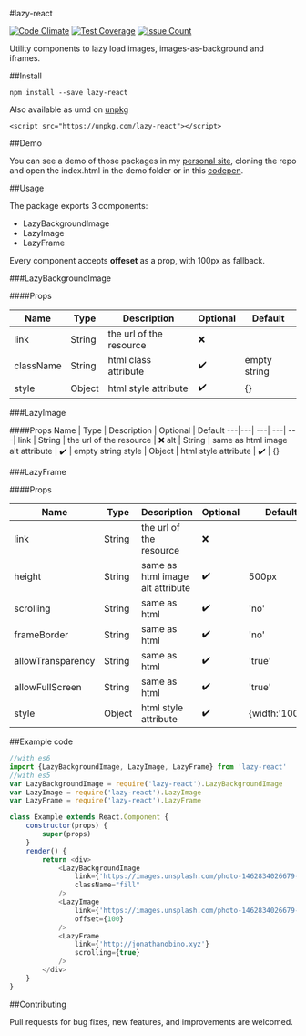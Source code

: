 #lazy-react

[![Code Climate](https://codeclimate.com/github/jonathanobino/react-lazy/badges/gpa.svg)](https://codeclimate.com/github/jonathanobino/react-lazy) [![Test Coverage](https://codeclimate.com/github/jonathanobino/react-lazy/badges/coverage.svg)](https://codeclimate.com/github/jonathanobino/react-lazy/coverage) [![Issue Count](https://codeclimate.com/github/jonathanobino/react-lazy/badges/issue_count.svg)](https://codeclimate.com/github/jonathanobino/react-lazy)

Utility components to lazy load images, images-as-background and iframes.

##Install

`npm install --save lazy-react`  

Also available as umd on [unpkg](https://unpkg.com/) 

`<script src="https://unpkg.com/lazy-react"></script>`

##Demo

You can see a demo of those packages in my [personal site](http://jonathanobino.xyz), cloning the repo and open the index.html in the demo folder or in this [codepen](http://codepen.io/jonathanobino/full/mOdXNb/).

##Usage

The package exports 3 components:

- LazyBackgroundImage
- LazyImage
- LazyFrame

Every component accepts **offeset** as a prop, with 100px as fallback.

###LazyBackgroundImage

####Props

Name | Type | Description | Optional | Default
---|---| ---| ---| ---|
link | String | the url of the resource | ❌
className  | String | html class attribute | ✔️ | empty string
style  | Object | html style attribute | ✔️ | {}

###LazyImage

####Props
Name | Type | Description | Optional | Default
---|---| ---| ---| ---|
link | String | the url of the resource | ❌
alt  | String | same as html image alt attribute | ✔️ | empty string
style  | Object | html style attribute | ✔️ | {}

###LazyFrame

####Props

Name | Type | Description | Optional | Default
---|---| ---| ---| ---|
link  | String | the url of the resource | ❌
height  | String | same as html image alt attribute | ✔️ | 500px
scrolling | String | same as html | ✔️ | 'no'
frameBorder  | String | same as html | ✔️ | 'no'
allowTransparency  | String | same as html | ✔️ | 'true'
allowFullScreen  | String | same as html | ✔️ | 'true'
style  | Object | html style attribute | ✔️ | {width:'100%'}

##Example code

```javascript
//with es6
import {LazyBackgroundImage, LazyImage, LazyFrame} from 'lazy-react'
//with es5
var LazyBackgroundImage = require('lazy-react').LazyBackgroundImage
var LazyImage = require('lazy-react').LazyImage
var LazyFrame = require('lazy-react').LazyFrame

class Example extends React.Component {
	constructor(props) {
		super(props)
	}
	render() {
		return <div>
			<LazyBackgroundImage 
				link={'https://images.unsplash.com/photo-1462834026679-7c03bf571a67?ixlib=rb-0.3.5&q=80&fm=jpg&crop=entropy&cs=tinysrgb&s=6e160dc1e65511df7bf1c461f8a93c82'} 
				className="fill"
			/>
			<LazyImage 
				link={'https://images.unsplash.com/photo-1462834026679-7c03bf571a67?ixlib=rb-0.3.5&q=80&fm=jpg&crop=entropy&cs=tinysrgb&s=6e160dc1e65511df7bf1c461f8a93c82'} 
				offset={100}
			/>
			<LazyFrame 
				link={'http://jonathanobino.xyz'} 
				scrolling={true}
			/>
		</div>
	}
}
```

##Contributing

Pull requests for bug fixes, new features, and improvements are welcomed.
